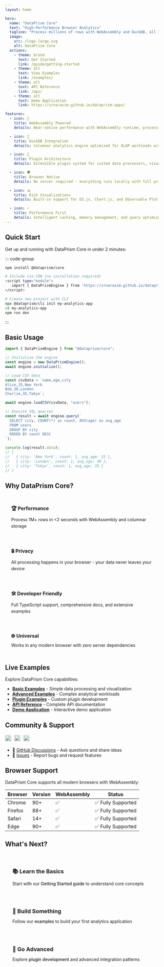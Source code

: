 ```yaml
---
layout: home

hero:
  name: "DataPrism Core"
  text: "High-Performance Browser Analytics"
  tagline: "Process millions of rows with WebAssembly and DuckDB, all in your browser"
  image:
    src: /logo-large.svg
    alt: DataPrism Core
  actions:
    - theme: brand
      text: Get Started
      link: /guide/getting-started
    - theme: alt
      text: View Examples
      link: /examples/
    - theme: alt
      text: API Reference
      link: /api/
    - theme: alt
      text: Demo Application
      link: https://srnarasim.github.io/dataprism-apps/

features:
  - icon: 🚀
    title: WebAssembly Powered
    details: Near-native performance with WebAssembly runtime, processing millions of rows in milliseconds

  - icon: 🦆
    title: DuckDB Integration
    details: Columnar analytics engine optimized for OLAP workloads with full SQL support

  - icon: 🔌
    title: Plugin Architecture
    details: Extensible plugin system for custom data processors, visualizations, and integrations

  - icon: 🛡️
    title: Browser Native
    details: No server required - everything runs locally with full privacy and security

  - icon: 📊
    title: Rich Visualizations
    details: Built-in support for D3.js, Chart.js, and Observable Plot with interactive dashboards

  - icon: ⚡
    title: Performance First
    details: Intelligent caching, memory management, and query optimization for maximum efficiency
---
```


## Quick Start

Get up and running with DataPrism Core in under 2 minutes:

::: code-group

```bash [NPM]
npm install @dataprism/core
```

```bash [CDN]
# Include via CDN (no installation required)
<script type="module">
   import { DataPrismEngine } from 'https://srnarasim.github.io/dataprism-apps/dataprism.min.js';
</script>
```

```bash [CLI]
# Create new project with CLI
npx @dataprism/cli init my-analytics-app
cd my-analytics-app
npm run dev
```

:::

## Basic Usage

```typescript
import { DataPrismEngine } from "@dataprism/core";

// Initialize the engine
const engine = new DataPrismEngine();
await engine.initialize();

// Load CSV data
const csvData = `name,age,city
Alice,25,New York
Bob,30,London
Charlie,35,Tokyo`;

await engine.loadCSV(csvData, "users");

// Execute SQL queries
const result = await engine.query(`
  SELECT city, COUNT(*) as count, AVG(age) as avg_age
  FROM users 
  GROUP BY city
  ORDER BY count DESC
`);

console.log(result.data);
// [
//   { city: 'New York', count: 1, avg_age: 25 },
//   { city: 'London', count: 1, avg_age: 30 },
//   { city: 'Tokyo', count: 1, avg_age: 35 }
// ]
```

## Why DataPrism Core?

<div class="vp-feature-grid">
  <div class="vp-feature-item">
    <h3>🏆 Performance</h3>
    <p>Process 1M+ rows in <2 seconds with WebAssembly and columnar storage</p>
  </div>
  
  <div class="vp-feature-item">
    <h3>🔒 Privacy</h3>
    <p>All processing happens in your browser - your data never leaves your device</p>
  </div>
  
  <div class="vp-feature-item">
    <h3>🛠️ Developer Friendly</h3>
    <p>Full TypeScript support, comprehensive docs, and extensive examples</p>
  </div>
  
  <div class="vp-feature-item">
    <h3>🌐 Universal</h3>
    <p>Works in any modern browser with zero server dependencies</p>
  </div>
</div>

## Live Examples

Explore DataPrism Core capabilities:

- [**Basic Examples**](/examples/basic) - Simple data processing and visualization
- [**Advanced Examples**](/examples/advanced) - Complex analytical workloads
- [**Plugin Examples**](/examples/plugins) - Custom plugin development
- [**API Reference**](/api/) - Complete API documentation
- [**Demo Application**](https://srnarasim.github.io/DataPrism-demo-analytics/) - Interactive demo application

## Community & Support

<div class="community-links">
  <a href="https://github.com/dataprism/core" target="_blank">
    <img src="https://img.shields.io/github/stars/dataprism/core?style=social" alt="GitHub stars">
  </a>
  <a href="https://www.npmjs.com/package/@dataprism/core" target="_blank">
    <img src="https://img.shields.io/npm/dm/@dataprism/core" alt="NPM downloads">
  </a>
  <a href="https://github.com/dataprism/core/blob/main/LICENSE" target="_blank">
    <img src="https://img.shields.io/badge/license-MIT-blue.svg" alt="MIT License">
  </a>
</div>

- 💬 [GitHub Discussions](https://github.com/srnarasim/discussions) - Ask questions and share ideas
- 🐛 [Issues](https://github.com/srnarasim/issues) - Report bugs and request features

## Browser Support

DataPrism Core supports all modern browsers with WebAssembly:

| Browser | Version | WebAssembly | Status             |
| ------- | ------- | ----------- | ------------------ |
| Chrome  | 90+     | ✅          | ✅ Fully Supported |
| Firefox | 88+     | ✅          | ✅ Fully Supported |
| Safari  | 14+     | ✅          | ✅ Fully Supported |
| Edge    | 90+     | ✅          | ✅ Fully Supported |

## What's Next?

<div class="next-steps">
  <div class="step">
    <h3>📚 Learn the Basics</h3>
    <p>Start with our <a href="/guide/getting-started">Getting Started guide</a> to understand core concepts</p>
  </div>
  
  <div class="step">
    <h3>🔧 Build Something</h3>
    <p>Follow our <a href="/examples/">examples</a> to build your first analytics application</p>
  </div>
  
  <div class="step">
    <h3>🚀 Go Advanced</h3>
    <p>Explore <a href="/plugins/">plugin development</a> and advanced integration patterns</p>
  </div>
</div>

<style>
.vp-feature-grid {
  display: grid;
  grid-template-columns: repeat(auto-fit, minmax(250px, 1fr));
  gap: 20px;
  margin: 30px 0;
}

.vp-feature-item {
  padding: 20px;
  border: 1px solid var(--vp-c-divider);
  border-radius: 8px;
  background: var(--vp-c-bg-soft);
}

.vp-feature-item h3 {
  margin: 0 0 10px 0;
  font-size: 16px;
}

.vp-feature-item p {
  margin: 0;
  color: var(--vp-c-text-2);
  font-size: 14px;
  line-height: 1.5;
}

.community-links {
  display: flex;
  gap: 10px;
  margin: 20px 0;
  flex-wrap: wrap;
}

.community-links img {
  height: 20px;
}

.next-steps {
  display: grid;
  grid-template-columns: repeat(auto-fit, minmax(250px, 1fr));
  gap: 20px;
  margin: 40px 0;
}

.step {
  padding: 24px;
  border: 1px solid var(--vp-c-divider);
  border-radius: 12px;
  background: var(--vp-c-bg-soft);
}

.step h3 {
  margin: 0 0 12px 0;
  font-size: 18px;
}

.step p {
  margin: 0;
  color: var(--vp-c-text-2);
  line-height: 1.6;
}

.step a {
  color: var(--vp-c-brand);
  text-decoration: none;
  font-weight: 500;
}

.step a:hover {
  text-decoration: underline;
}
</style>
